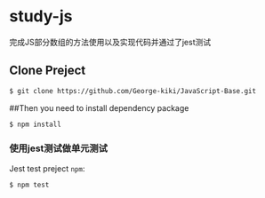 # study-js


完成JS部分数组的方法使用以及实现代码并通过了jest测试

## Clone Preject
``` bash
$ git clone https://github.com/George-kiki/JavaScript-Base.git
```
##Then you need to install dependency package
``` bash
$ npm install
```

### 使用jest测试做单元测试
Jest test preject `npm`:
``` bash
$ npm test
```




